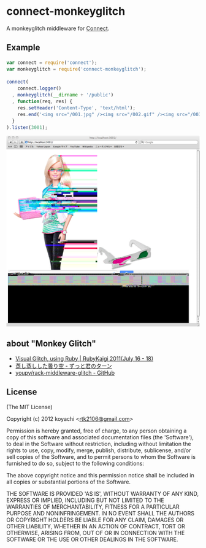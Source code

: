 # connect-monkeyglitch

 A monkeyglitch middleware for [Connect](http://github.com/senchalabs/connect).

## Example

```js
var connect = require('connect');
var monkeyglitch = require('connect-monkeyglitch');

connect(
    connect.logger()
  , monkeyglitch(__dirname + '/public')
  , function(req, res) {
    res.setHeader('Content-Type', 'text/html');
    res.end('<img src="/001.jpg" /><img src="/002.gif" /><img src="/003.png" />');
  }
).listen(3001);
```

![example_result](https://github.com/koyachi/connect-monkeyglitch/raw/master/examples/example_result.png)

## about "Monkey Glitch"

- [Visual Glitch, using Ruby | RubyKaigi 2011(July 16 - 18)](http://rubykaigi.org/2011/en/schedule/details/18S02)
- [蒸し蒸しした曇り空 - ずっと君のターン](http://d.hatena.ne.jp/technohippy/20110806#1312604810)
- [youpy/rack-middleware-glitch - GitHub](https://github.com/youpy/rack-middleware-glitch)

## License 

(The MIT License)

Copyright (c) 2012 koyachi &lt;rtk2106@gmail.com&gt;

Permission is hereby granted, free of charge, to any person obtaining
a copy of this software and associated documentation files (the
'Software'), to deal in the Software without restriction, including
without limitation the rights to use, copy, modify, merge, publish,
distribute, sublicense, and/or sell copies of the Software, and to
permit persons to whom the Software is furnished to do so, subject to
the following conditions:

The above copyright notice and this permission notice shall be
included in all copies or substantial portions of the Software.

THE SOFTWARE IS PROVIDED 'AS IS', WITHOUT WARRANTY OF ANY KIND,
EXPRESS OR IMPLIED, INCLUDING BUT NOT LIMITED TO THE WARRANTIES OF
MERCHANTABILITY, FITNESS FOR A PARTICULAR PURPOSE AND NONINFRINGEMENT.
IN NO EVENT SHALL THE AUTHORS OR COPYRIGHT HOLDERS BE LIABLE FOR ANY
CLAIM, DAMAGES OR OTHER LIABILITY, WHETHER IN AN ACTION OF CONTRACT,
TORT OR OTHERWISE, ARISING FROM, OUT OF OR IN CONNECTION WITH THE
SOFTWARE OR THE USE OR OTHER DEALINGS IN THE SOFTWARE.
